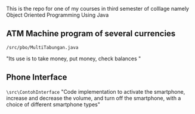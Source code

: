
This is the repo for one of my courses in third semester of colllage namely Object Oriented Programming Using Java
## ATM Machine program of several currencies
`/src/pbo/MultiTabungan.java`

"Its use is to take money, put money, check balances "

## Phone Interface
`\src\ContohInterface`
"Code implementation to activate the smartphone, increase and decrease the volume, and turn off the smartphone, with a choice of different smartphone types"
